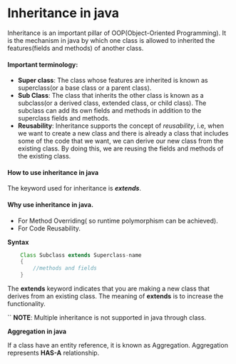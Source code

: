 # Inheritance in java

Inheritance is an important pillar of OOP(Object-Oriented Programming). It is the mechanism in java by which one class is allowed to inherited the features(fields and methods) of another class.

#### Important terminology:

- **Super class**: The class whose features are inherited is known as superclass(or a base class or a parent class).
- **Sub Class**: The class that inherits the other class is known as a subclass(or a derived class, extended class, or child class). The subclass can add its own fields and methods in addition to the superclass fields and methods.
- **Reusability**: Inheritance supports the concept of _reusability_, i.e, when we want to create a new class and there is already a class that includes some of the code that we want, we can derive our new class from the existing class. By doing this, we are reusing the fields and methods of the existing class.

#### How to use inheritance in java

The keyword used for inheritance is **_extends_**.

#### Why use inheritance in java.

- For Method Overriding( so runtime polymorphism can be achieved).
- For Code Reusability.

**Syntax**

```java
    Class Subclass extends Superclass-name
    {
        //methods and fields
    }
```

The **extends** keyword indicates that you are making a new class that derives from an existing class. The meaning of **extends** is to increase the functionality.

`` **NOTE**: Multiple inheritance is not supported in java through class.

**Aggregation in java**

If a class have an entity reference, it is known as Aggregation. Aggregation represents **HAS-A** relationship.
